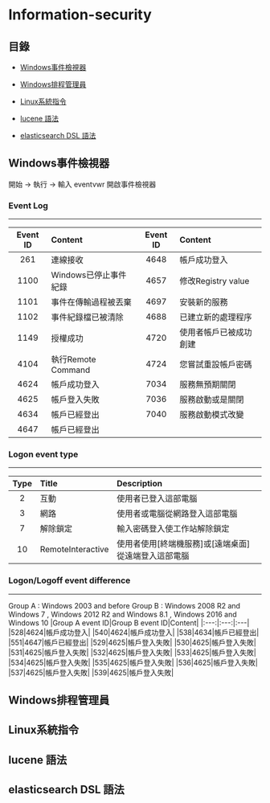 # Information-security
## 目錄

* [Windows事件檢視器](#windows事件檢視器)

* [Windows排程管理員](#windows排程管理員)

* [Linux系統指令](#linux系統指令)

* [lucene 語法](#lucene-語法)

* [elasticsearch DSL 語法](#elasticsearch-dsl-語法)

## Windows事件檢視器

開始 → 執行 → 輸入 eventvwr 開啟事件檢視器

### Event Log
----------
|Event ID|Content|Event ID|Content|
|:------:|:------|:------:|:------|
|261|連線接收|4648|帳戶成功登入|
|1100|Windows已停止事件紀錄|4657|修改Registry value|
|1101|事件在傳輸過程被丟棄|4697|安裝新的服務|
|1102|事件紀錄檔已被清除|4688|已建立新的處理程序|
|1149|授權成功|4720|使用者帳戶已被成功創建|
|4104|執行Remote Command|4724|您嘗試重設帳戶密碼|
|4624|帳戶成功登入|7034|服務無預期關閉|
|4625|帳戶登入失敗|7036|服務啟動或是關閉|
|4634|帳戶已經登出|7040|服務啟動模式改變|
|4647|帳戶已經登出|

### Logon event type
---------------
|Type|Title|Description|
|:--:|:----|:----------|
|2|互動|使用者已登入這部電腦|
|3|網路|使用者或電腦從網路登入這部電腦|
|7|解除鎖定|輸入密碼登入使工作站解除鎖定|
|10|RemoteInteractive|使用者使用[終端機服務]或[遠端桌面]從遠端登入這部電腦|

### Logon/Logoff event difference
-------------------
Group A : Windows 2003 and before
Group B : Windows 2008 R2 and Windows 7 , Windows 2012 R2 and Windows 8.1 , Windows 2016 and Windows 10
|Group A event ID|Group B event ID|Content|
|:---:|:---:|:---|
|528|4624|帳戶成功登入|
|540|4624|帳戶成功登入|
|538|4634|帳戶已經登出|
|551|4647|帳戶已經登出|
|529|4625|帳戶登入失敗|
|530|4625|帳戶登入失敗|
|531|4625|帳戶登入失敗|
|532|4625|帳戶登入失敗|
|533|4625|帳戶登入失敗|
|534|4625|帳戶登入失敗|
|535|4625|帳戶登入失敗|
|536|4625|帳戶登入失敗|
|537|4625|帳戶登入失敗|
|539|4625|帳戶登入失敗|

## Windows排程管理員
## Linux系統指令
## lucene 語法
## elasticsearch DSL 語法
